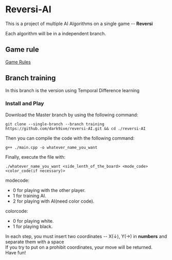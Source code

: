 # Reversi-AI

This is a project of multiple AI Algorithms on a single game -- **Reversi**  

Each algorithm will be in a independent branch.  

## Game rule

[Game Rules](https://en.wikipedia.org/wiki/Reversi#Rules)

## Branch training

In this branch is the version using Temporal Difference learning  

### Install and Play

Download the Master branch by using the following command:

```
git clone --single-branch --branch training https://github.com/dark9ive/reversi-AI.git && cd ./reversi-AI
```

Then you can compile the code with the following command:

```
g++ ./main.cpp -o whatever_name_you_want
```

Finally, execute the file with:

```
./whatever_name_you_want <side_lenth_of_the_board> <mode_code> <color_code(if necessary)>
```
modecode:  
 - 0 for playing with the other player.
 - 1 for training AI.
 - 2 for playing with AI(need color code).
  
colorcode:
 - 0 for playing white.
 - 1 for playing black.
  
In each step, you must insert two coordinates -- X(↓), Y(→) in **numbers** and separate them with a space  
If you try to put on a prohibit coordinates, your move will be returned.  
Have fun!  

